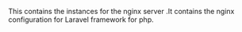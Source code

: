 This contains the instances for the nginx server .It contains the nginx configuration for Laravel framework for php.

